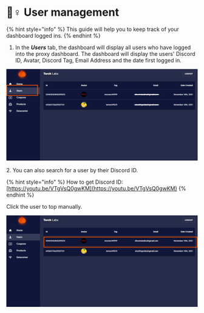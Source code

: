 # 👮♀ User management

{% hint style="info" %}
This guide will help you to keep track of your dashboard logged ins.&#x20;
{% endhint %}

1. In the _**Users**_ tab, the dashboard will display all users who have logged into the proxy dashboard. The dashboard will display the users' Discord ID, Avatar, Discord Tag, Email Address and the date first logged in.

![](<../.gitbook/assets/Untitled design (4) (10).png>)

2\. You can also search for a user by their Discord ID.

{% hint style="info" %}
How to get Discord ID: [https://youtu.be/VTgVsQ0gwKM](https://youtu.be/VTgVsQ0gwKM)
{% endhint %}

Click the user to top manually.

![](<../.gitbook/assets/Untitled design (5).png>)

